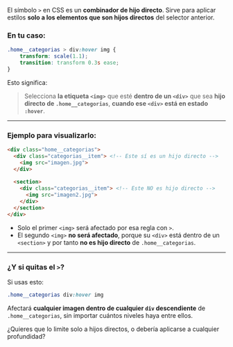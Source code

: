 El símbolo `>` en CSS es un **combinador de hijo directo**. Sirve para aplicar estilos **solo a los elementos que son hijos directos** del selector anterior.

### En tu caso:

```css
.home__categorias > div:hover img {
    transform: scale(1.1);
    transition: transform 0.3s ease;
}
```

Esto significa:

> Selecciona **la etiqueta `<img>`** que esté **dentro de un `<div>`** que sea **hijo directo de `.home__categorias`**, **cuando ese `<div>` está en estado `:hover`**.

---

### Ejemplo para visualizarlo:

```html
<div class="home__categorias">
  <div class="categorias__item"> <!-- Este sí es un hijo directo -->
    <img src="imagen.jpg">
  </div>
  
  <section>
    <div class="categorias__item"> <!-- Este NO es hijo directo -->
      <img src="imagen2.jpg">
    </div>
  </section>
</div>
```

* Solo el primer `<img>` será afectado por esa regla con `>`.
* El segundo `<img>` **no será afectado**, porque su `<div>` está dentro de un `<section>` y por tanto **no es hijo directo** de `.home__categorias`.

---

### ¿Y si quitas el `>`?

Si usas esto:

```css
.home__categorias div:hover img
```

Afectará **cualquier imagen dentro de cualquier `div` descendiente** de `.home__categorias`, sin importar cuántos niveles haya entre ellos.

¿Quieres que lo limite solo a hijos directos, o debería aplicarse a cualquier profundidad?
